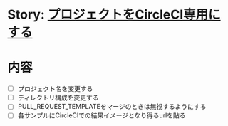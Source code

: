 # Story: [プロジェクトをCircleCI専用にする](https://github.com/sunakan/notes-about-ci/issues/8)

# 内容

- [ ] プロジェクト名を変更する
- [ ] ディレクトリ構成を変更する
- [ ] PULL\_REQUEST\_TEMPLATEをマージのときは無視するようにする
- [ ] 各サンプルにCircleCIでの結果イメージとなり得るurlを貼る
